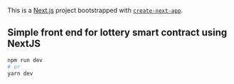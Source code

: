 This is a [Next.js](https://nextjs.org/) project bootstrapped with [`create-next-app`](https://github.com/vercel/next.js/tree/canary/packages/create-next-app).

## Simple front end for lottery smart contract using NextJS


```bash
npm run dev
# or
yarn dev
```

